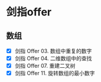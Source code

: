 # 剑指offer

## 数组
* [x] 剑指 Offer 03. 数组中重复的数字
* [x] 剑指 Offer 04. 二维数组中的查找
* [x] 剑指 Offer 07. 重建二叉树
* [x] 剑指 Offer 11. 旋转数组的最小数字
